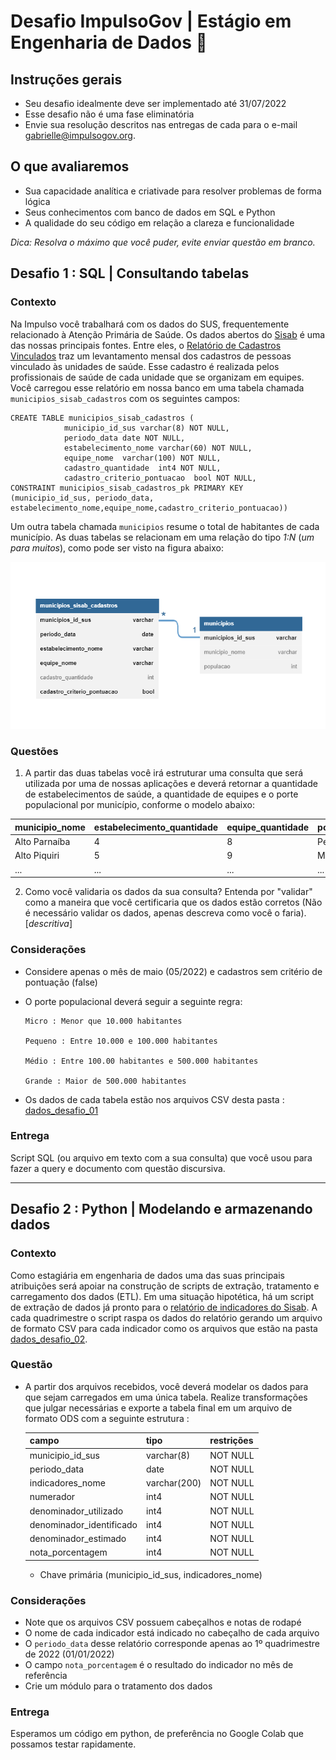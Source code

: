 # Desafio ImpulsoGov | Estágio em Engenharia de Dados :hammer:
## Instruções gerais
- Seu desafio idealmente deve ser implementado até 31/07/2022
- Esse desafio não é uma fase eliminatória 
- Envie sua resolução descritos nas entregas de cada para o e-mail gabrielle@impulsogov.org.

## O que avaliaremos
- Sua capacidade analítica e criativade para resolver problemas de forma lógica
- Seus conhecimentos com banco de dados em SQL e Python
- A qualidade do seu código em relação a clareza e funcionalidade

*Dica: Resolva o máximo que você puder, evite enviar questão em branco.*

## Desafio 1 :  SQL | Consultando tabelas

### Contexto

Na Impulso você trabalhará com os dados do SUS, frequentemente relacionado à Atenção Primária de Saúde. Os dados abertos do [Sisab](https://sisab.saude.gov.br/) é uma das nossas principais fontes. Entre eles, o [Relatório de Cadastros Vinculados](https://sisab.saude.gov.br/paginas/acessoRestrito/relatorio/federal/indicadores/indicadorCadastro.xhtml) traz um levantamento mensal dos cadastros de pessoas vinculado às unidades de saúde. Esse cadastro é realizada pelos profissionais de saúde de cada unidade que se organizam em equipes. Você carregou esse relatório em nossa banco em uma tabela chamada `municipios_sisab_cadastros` com os seguintes campos:

```
CREATE TABLE municipios_sisab_cadastros (
            municipio_id_sus varchar(8) NOT NULL,
            periodo_data date NOT NULL,
            estabelecimento_nome varchar(60) NOT NULL,
            equipe_nome  varchar(100) NOT NULL,
            cadastro_quantidade  int4 NOT NULL,
            cadastro_criterio_pontuacao  bool NOT NULL,
CONSTRAINT municipios_sisab_cadastros_pk PRIMARY KEY (municipio_id_sus, periodo_data, estabelecimento_nome,equipe_nome,cadastro_criterio_pontuacao))
```

Um outra tabela chamada `municipios` resume o total de habitantes de cada município. As duas tabelas se relacionam em uma relação do tipo *1:N* (*um para muitos*), como pode ser visto na figura abaixo:

<picture>
  <source media="(prefers-color-scheme: dark)" srcset="/20220725_EstagioEngenhariaDeDados/figura_modelo_1_N.png">
  <source media="(prefers-color-scheme: light)" srcset="/20220725_EstagioEngenhariaDeDados/figura_modelo_1_N.png">
  <img alt="Shows an illustrated sun in light color mode and a moon with stars in dark color mode." src="/20220725_EstagioEngenhariaDeDados/figura_modelo_1_N.png">
</picture>

### Questões
1. A partir das duas tabelas você irá estruturar uma consulta que será utilizada por uma de nossas aplicações e deverá retornar a quantidade de estabelecimentos de saúde, a quantidade de equipes e o porte populacional por município, conforme o modelo abaixo:

  | municipio_nome | estabelecimento_quantidade  | equipe_quantidade | porte_populacional | 
  | ------------------- | ------------------- | ------------------- | ------------------- |
  |  Alto Parnaíba |  4 |  8 |  Pequeno |
  |  Alto Piquiri |  5 |  9 |  Micro |
  |  ... |  ... |  ... |  ... |

2. Como você validaria os dados da sua consulta? Entenda por "validar" como a maneira que você certificaria que os dados estão corretos (Não é necessário validar os dados, apenas descreva como você o faria). [_descritiva_]

### Considerações

  - Considere apenas o mês de maio (05/2022) e cadastros sem critério de pontuação (false)
  - O porte populacional deverá seguir a seguinte regra:
      ```
      Micro : Menor que 10.000 habitantes
      
      Pequeno : Entre 10.000 e 100.000 habitantes
      
      Médio : Entre 100.00 habitantes e 500.000 habitantes
      
      Grande : Maior de 500.000 habitantes
      ```
    
   - Os dados de cada tabela estão nos arquivos CSV desta pasta : [dados_desafio_01](https://github.com/ImpulsoGov/desafios-processos-seletivos/tree/main/20220725_EstagioEngenhariaDeDados/dados_desafio_01)
    

### Entrega

Script SQL (ou arquivo em texto com a sua consulta) que você usou para fazer a query e documento com questão discursiva.

---

## Desafio 2 : Python | Modelando e armazenando dados

### Contexto

Como estagiária em engenharia de dados uma das suas principais atribuições será apoiar na construção de scripts de extração, tratamento e carregamento dos dados (ETL). Em uma situação hipotética, há um script de extração de dados já pronto para o [relatório de indicadores do Sisab](https://sisab.saude.gov.br/paginas/acessoRestrito/relatorio/federal/indicadores/indicadorPainel.xhtml). A cada quadrimestre o script raspa os dados do relatório gerando um arquivo de formato CSV para cada indicador como os arquivos que estão na pasta [dados_desafio_02](https://github.com/ImpulsoGov/desafios-processos-seletivos/tree/main/20220725_EstagioEngenhariaDeDados/dados_desafio_02).

### Questão

- A partir dos arquivos recebidos, você deverá modelar os dados para que sejam carregados em uma única tabela. Realize transformações que julgar necessárias e exporte a tabela final em um arquivo de formato ODS com a seguinte estrutura :
  
  | campo | tipo  | restrições | 
  | ------------------- | ------------------- | ------------------- |
  |  municipio_id_sus |  varchar(8) |  NOT NULL |
  |  periodo_data |  date |  NOT NULL |
  |  indicadores_nome |  varchar(200) |  NOT NULL |
  |  numerador |  int4 |  NOT NULL |
  |  denominador_utilizado |  int4 |  NOT NULL |
  |  denominador_identificado |  int4 |  NOT NULL |
  |  denominador_estimado |  int4 |  NOT NULL |
  |  nota_porcentagem |  int4 |  NOT NULL |
  
  - Chave primária (municipio_id_sus, indicadores_nome)

### Considerações

  - Note que os arquivos CSV possuem cabeçalhos e notas de rodapé
  - O nome de cada indicador está indicado no cabeçalho de cada arquivo
  - O `periodo_data` desse relatório corresponde apenas ao 1º quadrimestre de 2022 (01/01/2022)
  - O campo `nota_porcentagem` é o resultado do indicador no mês de referência
  - Crie um módulo para o tratamento dos dados
  

### Entrega

Esperamos um código em python, de preferência no Google Colab que possamos testar rapidamente.
